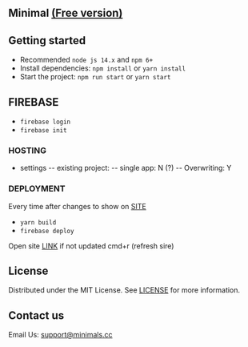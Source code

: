 ## Minimal [(Free version)](https://minimal-kit-react.vercel.app/)
## Getting started

- Recommended `node js 14.x` and `npm 6+`
- Install dependencies: `npm install` or `yarn install`
- Start the project: `npm run start` or `yarn start`

## FIREBASE
- `firebase login`
- `firebase init`

### HOSTING 
- settings
-- existing project:
-- single app: N (?)
-- Overwriting: Y 

### DEPLOYMENT
Every time after changes to show on [SITE](https://moje-eeg.web.app/)

- `yarn build`
- `firebase deploy`

Open site [LINK](https://moje-eeg.web.app/) if not updated cmd+r (refresh sire)

## License

Distributed under the MIT License. See [LICENSE](https://github.com/minimal-ui-kit/minimal.free/blob/main/LICENSE.md) for more information.

## Contact us

Email Us: support@minimals.cc
